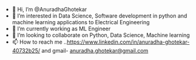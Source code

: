 - 👋 Hi, I’m @AnuradhaGhotekar
- 👀 I’m interested in Data Science, Software development in python and machine learning applications to Electrical Engineering
- 🌱 I’m currently working as ML Engineer
- 💞️ I’m looking to collaborate on Python, Data Science, Machine learning
- 📫 How to reach me ..https://www.linkedin.com/in/anuradha-ghotekar-40732b25/ and gmail- anuradha.ghotekar@gmail.com
                     

<!---
AnuradhaGhotekar/AnuradhaGhotekar is a ✨ special ✨ repository because its `README.md` (this file) appears on your GitHub profile.
You can click the Preview link to take a look at your changes.
--->
